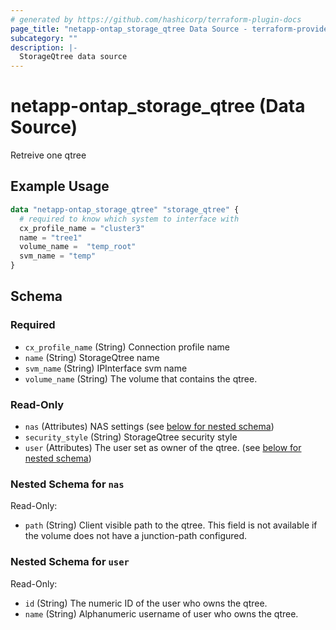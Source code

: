 ```yaml
---
# generated by https://github.com/hashicorp/terraform-plugin-docs
page_title: "netapp-ontap_storage_qtree Data Source - terraform-provider-netapp-ontap"
subcategory: ""
description: |-
  StorageQtree data source
---
```


# netapp-ontap_storage_qtree (Data Source)

Retreive one qtree

## Example Usage

```terraform
data "netapp-ontap_storage_qtree" "storage_qtree" {
  # required to know which system to interface with
  cx_profile_name = "cluster3"
  name = "tree1"
  volume_name =  "temp_root"
  svm_name = "temp"
}
```

<!-- schema generated by tfplugindocs -->
## Schema

### Required

- `cx_profile_name` (String) Connection profile name
- `name` (String) StorageQtree name
- `svm_name` (String) IPInterface svm name
- `volume_name` (String) The volume that contains the qtree.

### Read-Only

- `nas` (Attributes) NAS settings (see [below for nested schema](#nestedatt--nas))
- `security_style` (String) StorageQtree security style
- `user` (Attributes) The user set as owner of the qtree. (see [below for nested schema](#nestedatt--user))

<a id="nestedatt--nas"></a>
### Nested Schema for `nas`

Read-Only:

- `path` (String) Client visible path to the qtree. This field is not available if the volume does not have a junction-path configured.


<a id="nestedatt--user"></a>
### Nested Schema for `user`

Read-Only:

- `id` (String) The numeric ID of the user who owns the qtree.
- `name` (String) Alphanumeric username of user who owns the qtree.
